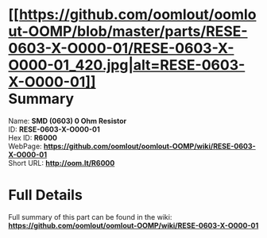 
[[https://github.com/oomlout/oomlout-OOMP/blob/master/parts/RESE-0603-X-O000-01/RESE-0603-X-O000-01_420.jpg|alt=RESE-0603-X-O000-01]]     
Summary
=================
  
Name: __SMD (0603) 0 Ohm Resistor__    
ID: __RESE-0603-X-O000-01__   
Hex ID: __R6000__   
WebPage: __https://github.com/oomlout/oomlout-OOMP/wiki/RESE-0603-X-O000-01__   
Short URL: __http://oom.lt/R6000__   

Full Details
==========================
Full summary of this part can be found in the wiki:   
__https://github.com/oomlout/oomlout-OOMP/wiki/RESE-0603-X-O000-01__    

